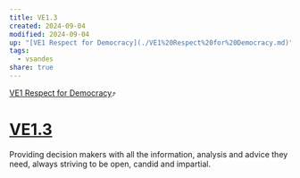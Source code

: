 ```yaml
---
title: VE1.3
created: 2024-09-04
modified: 2024-09-04
up: "[VE1 Respect for Democracy](./VE1%20Respect%20for%20Democracy.md)"
tags:
  - vsandes
share: true
---
```

[VE1 Respect for Democracy](./VE1%20Respect%20for%20Democracy.md)⤴️
# [VE1.3](VE1.3.md)
Providing decision makers with all the information, analysis and advice they need, always striving to be open, candid and impartial.

